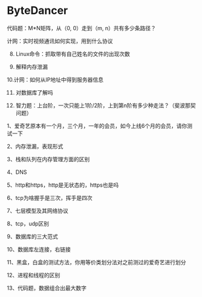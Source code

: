 # ByteDancer

代码题：M\*N矩阵，从（0, 0）走到（m, n）共有多少条路径？

计网：实时视频通讯如何实现，用到什么协议 

8. Linux命令：抓取带有自己姓名的文件的出现次数 

9. 解释内存泄漏 

10.计网：如何从IP地址中得到服务器信息 

11. 对数据库了解吗 

12. 智力题：上台阶，一次只能上1阶/2阶，上到第n阶有多少种走法？（斐波那契问题）

  
1、爱奇艺原本有一个月，三个月，一年的会员，如今上线6个月的会员，请你测试一下 

2、内存泄漏，表现形式 

3、栈和队列在内存管理方面的区别 

4、DNS 

5、http和https，http是无状态的，https也是吗 

6、tcp为啥握手是三次，挥手是四次 

7、七层模型及其网络协议 

8、tcp，udp区别 

9、数据库的三大范式 

10、数据库左连接，右链接 

11、黑盒，白盒的测试方法，你用等价类划分法对之前测过的爱奇艺进行划分 

12、进程和线程的区别 

13、代码题，数据组合出最大数字

